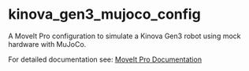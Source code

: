 # kinova_gen3_mujoco_config

A MoveIt Pro configuration to simulate a Kinova Gen3 robot using mock hardware with MuJoCo.

For detailed documentation see: [MoveIt Pro Documentation](https://docs.picknik.ai/)
